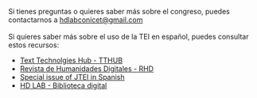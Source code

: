 Si tienes preguntas o quieres saber más sobre el congreso, puedes contactarnos a [hdlabconicet@gmail.com](mailto:hdlabconicet@gmail.com)<br>
<br>
Si quieres saber más sobre el uso de la TEI en español, puedes consultar estos recursos:<br>
- [Text Technolgies Hub - TTHUB](https://tthub.io/)<br>
- [Revista de Humanidades Digitales - RHD](https://revistas.uned.es/index.php/RHD/about) <br>
- [Special issue of JTEI in Spanish](https://journals.openedition.org/jtei/) <br>
- [HD LAB - Biblioteca digital](https://hdlab.space/biblioteca-digital/)  <br>